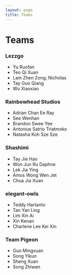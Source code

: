 ```yaml
---
layout: page
title: Teams
---
```


# Teams

### Lezzgo

* Yu Ruofan
* Teo Qi Xuan
* Lam Zhen Zong, Nicholas
* Tay Guo Qiang
* Wu Xiaoxiao

### Rainbowhead Studios

* Adrian Chan Ee Ray
* See Wenhan
* Brandon Swee Yee
* Antonius Satrio Triatmoko
* Natasha Koh Sze Sze

### Shashimi

* Tay Jie Hao
* Won Jun Ru Daphne
* Lek Jia Ying
* Amos Wong Wen Jet
* Chua Jia Xuan

### elegant-owls

* Teddy Hartanto	 
* Tan Yan Ling	 
* Lim Xin Ai	 
* Xin Kenan	 
* Charlene Lee Kei Xin

### Team Pigeon

* Guo Mingxuan	
* Song Yikun	
* Sheng Xuan	
* Song Zhiwen

